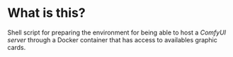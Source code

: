 # What is this?

Shell script for preparing the environment for being able to host a *ComfyUI server* through a Docker container that has access to availables graphic cards.
